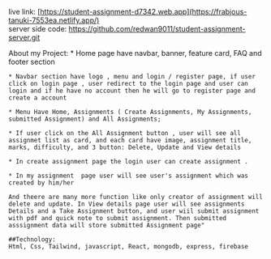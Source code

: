 live link: [https://student-assignment-d7342.web.app](https://frabjous-tanuki-7553ea.netlify.app/) <br>
server side code: https://github.com/redwan9011/student-assignment-server.git

About my Project: 
    * Home page have navbar, banner, feature card, FAQ and footer section

    * Navbar section have logo , menu and login / register page, if user click on login page , user redirect to the login page and user can login and if he have no account then he will go to register page and create a account

    * Menu Have Home, Assignments ( Create Assignments, My Assignments, submitted Assignment) and All Assignments;

    * If user click on the All Assignment button , user will see all assignmet list as card, and each card have image, assignment title, marks, difficulty, and 3 button: Delete, Update and View details

    * In create assignment page the login user can create assignment .

    * In my assignment  page user will see user's assignment which was created by him/her

    And theere are many more function like only creator of assignment will delete and update. In View details page user will see assignments Details and a Take Assignment button, and user wiil submit assignment with pdf and quick note to submit assignment. Then submitted asssignment data will store submitted Assignment page" 

    ##Technology:
    Html, Css, Tailwind, javascript, React, mongodb, express, firebase
